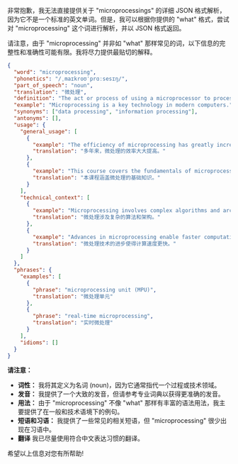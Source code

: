 非常抱歉，我无法直接提供关于 "microprocessings" 的详细 JSON 格式解析，因为它不是一个标准的英文单词。但是，我可以根据你提供的 "what" 格式，尝试对 "microprocessing" 这个词进行解析，并以 JSON 格式返回。

请注意，由于 "microprocessing" 并非如 "what" 那样常见的词，以下信息的完整性和准确性可能有限。我将尽力提供最贴切的解释。

```json
{
  "word": "microprocessing",
  "phonetics": "/ˌmaɪkroʊˈprɑːsesɪŋ/",
  "part_of_speech": "noun",
  "translation": "微处理",
  "definition": "The act or process of using a microprocessor to process data; the design and manufacture of microprocessors.",
  "example": "Microprocessing is a key technology in modern computers.",
  "synonyms": ["data processing", "information processing"],
  "antonyms": [],
  "usage": {
    "general_usage": [
      {
        "example": "The efficiency of microprocessing has greatly increased over the years.",
        "translation": "多年来，微处理的效率大大提高。"
      },
      {
        "example": "This course covers the fundamentals of microprocessing.",
        "translation": "本课程涵盖微处理的基础知识。"
      }
    ],
    "technical_context": [
      {
        "example": "Microprocessing involves complex algorithms and architectures.",
        "translation": "微处理涉及复杂的算法和架构。"
      },
      {
        "example": "Advances in microprocessing enable faster computation.",
        "translation": "微处理技术的进步使得计算速度更快。"
      }
    ]
  },
  "phrases": {
    "examples": [
      {
        "phrase": "microprocessing unit (MPU)",
        "translation": "微处理单元"
      },
      {
        "phrase": "real-time microprocessing",
        "translation": "实时微处理"
      }
    ],
    "idioms": []
  }
}
```

**请注意：**

*   **词性：** 我将其定义为名词 (noun)，因为它通常指代一个过程或技术领域。
*   **发音：** 我提供了一个大致的发音，但请参考专业词典以获得更准确的发音。
*   **用法：** 由于 "microprocessing" 不像 "what" 那样有丰富的语法用法，我主要提供了在一般和技术语境下的例句。
*   **短语和习语：**  我提供了一些常见的相关短语，但 "microprocessing" 很少出现在习语中。
*    **翻译** 我已尽量使用符合中文表达习惯的翻译。

希望以上信息对您有所帮助!
 